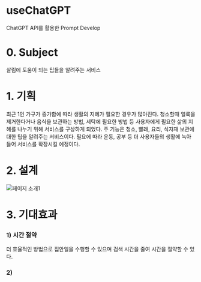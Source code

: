 # useChatGPT
ChatGPT API를 활용한 Prompt Develop

# 0. Subject
살림에 도움이 되는 팁들을 알려주는 서비스

# 1. 기획
최근 1인 가구가 증가함에 따라 생활의 지혜가 필요한 경우가 많아진다. 청소할때 얼룩을 제거한다거나 음식을 보관하는 방법, 세탁에 필요한 방법 등 사용자에게 필요한 삶의 지혜를 나누기 위해 서비스를 구상하게 되었다. 주 기능은 청소, 빨래, 요리, 식자재 보관에 대한 팁을 알려주는 서비스이다. 필요에 따라 운동, 공부 등 더 사용자들의 생활에 녹아들어 서비스를 확장시킬 예정이다.

# 2. 설계
![페이지 소개1](https://github.com/jkhwang150/useChatGPT/assets/75780140/172127eb-e43e-45b3-881a-7da64a3afd65)

# 3. 기대효과
### 1) 시간 절약
 더 효율적인 방법으로 집안일을 수행할 수 있으며 검색 시간을 줄여 시간을 절약할 수 있다.
### 2) 
